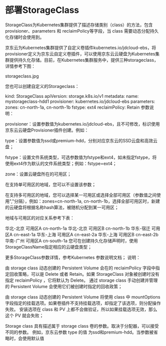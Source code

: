 
# 部署StorageClass

StorageClass为Kubernetes集群提供了描述存储类别（class）的方法，包含provisioner、parameters 和 reclaimPolicy等字段，当 class 需要动态分配持久化存储时会使用到。

京东云为Kubernetes集群提供了自定义卷插件kubernetes.io/jdcloud-ebs，将provisioner定义为京东云自定义卷插件，可以使用京东云云硬盘为Kubernetes集群提供持久化存储。目前，在Kubernetes集群服务中，提供三种storageclass，详情参考下图：

storageclass.jpg



您也可以创建自定义的Storageclass：

kind: StorageClass
apiVersion: storage.k8s.io/v1
metadata:
  name: mystorageclass-hdd1
provisioner: kubernetes.io/jdcloud-ebs
parameters:
  zones: cn-north-1a, cn-north-1b
  fstype: ext4
reclaimPolicy: Retain
参数说明：

provisioner：设置参数值为kubernetes.io/jdcloud-ebs，且不可修改，标识使用京东云云硬盘Provisioner插件创建。例如：

type：设置参数值为ssd或premium-hdd，分别对应京东云的SSD云盘和高效云盘；

fstype：设置文件系统类型，可选参数值为fstype和ext4，如未指定fstype，将使用ext4作为默认的文件系统类型；例如：fstype=ext4；

zone：设置云硬盘所在的可用区；

在支持单可用区的地域，您可以不设置该参数；

在支持多可用区的地域，您可以选择某一可用区或选择全部可用区（参数值之间使用","分隔），例如：zones=cn-north-1a, cn-north-1b，选择全部可用区时，新建的云硬盘将根据名称hash算法，被随机分配到某一可用区；

地域与可用区的对应关系参考下表：




华北-北京	可用区A	cn-north-1a
华北-北京	可用区B	cn-north-1b
华东-宿迁	可用区A	cn-east-1a
华东-上海	可用区A	cn-east-2a
华东-上海	可用区B	cn-east-2b
华南-广州	可用区A	cn-south-1a
您可在创建持久化存储声明时，使用StorageClassName指定相应的云硬盘类型；

更多StorageClass参数详情，参考Kubernetes 参数说明文档；
说明：

由 storage class 动态创建的 Persistent Volume 会在的 reclaimPolicy 字段中指定回收策略，可以是 Delete 或者 Retain。如果 StorageClass 对象被创建时没有指定 reclaimPolicy ，它将默认为 Delete。
通过 storage class 手动创建并管理的 Persistent Volume 会使用它们被创建时指定的回收政策；

由 storage class 动态创建的 Persistent Volume 将使用 class 中 mountOptions 字段指定的挂载选项。如果卷插件不支持挂载选项，却指定了该选项，则分配操作失败。 安装选项在 class 和 PV 上都不会做验证，所以如果挂载选项无效，那么这个 PV 就会失败；

Storage class 具有描述属于 storage class 卷的参数。取决于分配器，可以接受不同的参数。 例如，京东云参数 type 的值 为ssd和premium-hdd。当参数被省略时，会使用默认值

 